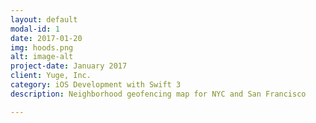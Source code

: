 ```yaml
---
layout: default
modal-id: 1
date: 2017-01-20
img: hoods.png
alt: image-alt
project-date: January 2017
client: Yuge, Inc.
category: iOS Development with Swift 3
description: Neighborhood geofencing map for NYC and San Francisco

---
```

